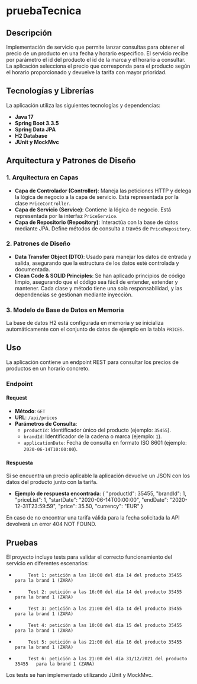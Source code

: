 # pruebaTecnica

## Descripción

Implementación de servicio que permite lanzar consultas para obtener el precio de un producto en una fecha y horario específico. El servicio recibe por parámetro el id del producto el id de la marca y el horario a consultar. La aplicación selecciona el precio que corresponda para el producto según el horario proporcionado y devuelve la tarifa con mayor prioridad.

## Tecnologías y Librerías

La aplicación utiliza las siguientes tecnologías y dependencias:

- **Java 17**
- **Spring Boot 3.3.5**
- **Spring Data JPA**
- **H2 Database** 
- **JUnit y MockMvc**

## Arquitectura y Patrones de Diseño

### 1. Arquitectura en Capas

- **Capa de Controlador (Controller)**: Maneja las peticiones HTTP y delega la lógica de negocio a la capa de servicio. Está representada por la clase `PriceController`.
- **Capa de Servicio (Service)**: Contiene la lógica de negocio. Está representada por la interfaz `PriceService`.
- **Capa de Repositorio (Repository)**: Interactúa con la base de datos mediante JPA. Define métodos de consulta a través de `PriceRepository`.

### 2. Patrones de Diseño

- **Data Transfer Object (DTO)**: Usado para manejar los datos de entrada y salida, asegurando que la estructura de los datos esté controlada y documentada.
- **Clean Code & SOLID Principles**: Se han aplicado principios de código limpio, asegurando que el código sea fácil de entender, extender y mantener. Cada clase y método tiene una sola responsabilidad, y las dependencias se gestionan mediante inyección.

### 3. Modelo de Base de Datos en Memoria

La base de datos H2 está configurada en memoria y se inicializa automáticamente con el conjunto de datos de ejemplo en la tabla `PRICES`.

## Uso

La aplicación contiene un endpoint REST para consultar los precios de productos en un horario concreto.

### Endpoint

#### Request

- **Método**: `GET`
- **URL**: `/api/prices`
- **Parámetros de Consulta**:
  - `productId`: Identificador único del producto (ejemplo: `35455`).
  - `brandId`: Identificador de la cadena o marca (ejemplo: `1`).
  - `applicationDate`: Fecha de consulta en formato ISO 8601 (ejemplo: `2020-06-14T10:00:00`).

#### Respuesta

Si se encuentra un precio aplicable la aplicación devuelve un JSON con los datos del producto junto con la tarifa.

- **Ejemplo de respuesta encontrada**: 
{
  "productId": 35455,
  "brandId": 1,
  "priceList": 1,
  "startDate": "2020-06-14T00:00:00",
  "endDate": "2020-12-31T23:59:59",
  "price": 35.50,
  "currency": "EUR"
}

En caso de no encontrar una tarifa válida para la fecha solicitada la API devolverá un error 404 NOT FOUND.

## Pruebas

El proyecto incluye tests para validar el correcto funcionamiento del servicio en diferentes escenarios:

-          Test 1: petición a las 10:00 del día 14 del producto 35455   para la brand 1 (ZARA)
-          Test 2: petición a las 16:00 del día 14 del producto 35455   para la brand 1 (ZARA)
-          Test 3: petición a las 21:00 del día 14 del producto 35455   para la brand 1 (ZARA)
-          Test 4: petición a las 10:00 del día 15 del producto 35455   para la brand 1 (ZARA)
-          Test 5: petición a las 21:00 del día 16 del producto 35455   para la brand 1 (ZARA)
-          Test 6: petición a las 21:00 del día 31/12/2021 del producto 35455   para la brand 1 (ZARA)

Los tests se han implementado utilizando JUnit y MockMvc.